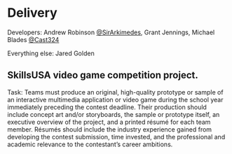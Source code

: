 Delivery
========

Developers: Andrew Robinson [@SirArkimedes](https://github.com/SirArkimedes), Grant Jennings, Michael Blades [@Cast324](https://github.com/Cast324)

Everything else: Jared Golden

SkillsUSA video game competition project.
-----------
Task: Teams must produce an original, high-quality prototype or sample of an interactive multimedia application or video game during the school year immediately preceding the contest deadline. Their production should include concept art and/or storyboards, the sample or prototype itself, an executive overview of the project, and a printed résumé for each team member. Résumés should include the industry experience gained from developing the contest submission, time invested, and the professional and academic relevance to the contestant’s career ambitions.
